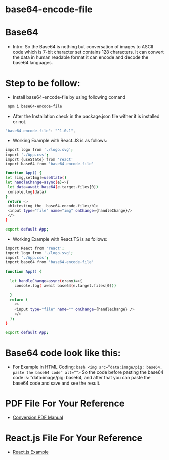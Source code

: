 # base64-encode-file

# Base64
* Intro: So the Base64 is nothing but conversation of images to ASCII code which is 7-bit character set contains 128 characters.
It can convert the data in human readable format it can encode and decode the base64 languages.

# Step to be follow:
* Install base64-encode-file by using following comand
 ```bash
  npm i base64-encode-file
```
* After the Installation check in the package.json file wither it
is installed or not.
 ```bash
 "base64-encode-file": "^1.0.1",
  ```
* Working Example with React.JS is as follows:
 ```bash
 import logo from './logo.svg';
import './App.css';
import {useState} from 'react'
import base64 from 'base64-encode-file'

function App() {
let [img,setImg]=useState()
let handleChange=async(e)=>{
  let data=await base64(e.target.files[0])
  console.log(data)
}
  return <>
  <h1>testing the  base64-encode-file</h1>
  <input type="file" name="img" onChange={handleChange}/>
  </>
}

export default App;
```
* Working Example with React.TS is as follows:

```bash
import React from 'react';
import logo from './logo.svg';
import './App.css';
import base64 from 'base64-encode-file'

function App() {
 
  let handleChange=async(e:any)=>{
    console.log( await base64(e.target.files[0]))
 
  }
  return (
    <>
    <input type="file" name="" onChange={handleChange} />
    </>
  );
}

export default App;

```

# Base64 code look like this:

* For Example in HTML Coding: ```bash <img src=”data:image/pig: base64, paste the base64 code” alt=””>```
So the code before pasting the base64 code is: ”data:image/pig: base64, and after that you can
paste the base64 code and save and see the result.

# PDF File For Your Reference

* [Conversion PDF Manual](https://github.com/wa5/base64-encode-file/blob/main/Base64.pdf)

# React.js File For Your Reference

* [React.js Example](https://github.com/wa5/base64-encode-file-react-js-example/tree/main/exmple)

